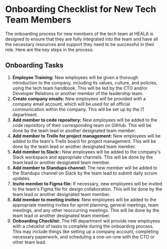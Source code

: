 # Onboarding Checklist for New Tech Team Members

The onboarding process for new members of the tech team at HEALA is designed to ensure that they are fully integrated into the team and have all the necessary resources and support they need to be successful in their role. Here are the key steps in the process:

## Onboarding Tasks
<ol>
 <li> <strong>Employee Training:</strong> New employees will be given a thorough introduction to the company, including its values, culture, and policies, using the tech team handbook. This will be led by the CTO and/or Developer Relations or another member of the leadership team.</li>
 <li> <strong>Create company emails:</strong> New employees will be provided with a company email account, which will be used for all official communication within the company. This will be set up by the IT department.</li>
<li> <strong>Add member to code repository:</strong> New employees will be added to the code repository of their corresponding team on GitHub. This will be done by the team lead or another designated team member.</li>
<li> <strong>Add member to Trello for project management:</strong> New employees will be added to the team's Trello board for project management. This will be done by the team lead or another designated team member.</li>
<li> <strong>Add member to Slack::</strong> New employees will be added to the company's Slack workspace and appropriate channels. This will be done by the team lead or another designated team member.</li>
 <li><strong>Add member to Standups channel:</strong> The new member will be added to the Standups channel on Slack by the team lead to submit daily scrum updates.</li>
<li> <strong>Invite member to Figma file:</strong> If necessary, new employees will be invited to the team's Figma file for design collaboration. This will be done by the team lead or another designated team member.</li>
<li> <strong>Add member to meeting invites:</strong> New employees will be added to the appropriate meeting invites for sprint planning, general meetings, team meetings, and any other reoccurring meetings. This will be done by the team lead or another designated team member.</li>
<li> <strong>Onboarding Checklist:</strong> The HR department will provide new employees with a checklist of tasks to complete during the onboarding process. This may include things like setting up a company account, completing necessary paperwork, and scheduling a one-on-one with the CTO or other team lead.</li>
</ol>
